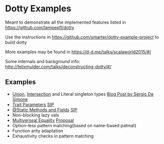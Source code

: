 # Dotty Examples

Meant to demonstrate all the implemented features listed in https://github.com/lampepfl/dotty

Use the instructions in https://github.com/smarter/dotty-example-project to build dotty

More examples may be found in https://d-d.me/talks/scalaworld2015/#/

Some internals and background info: http://felixmulder.com/talks/deconstructing-dotty/#/

## Examples
- [Union](UnionTypes.scala), [Intersection](IntersectionTypes.scala) and Literal singleton types [Blog Post by Sergio De Simone](https://www.infoq.com/news/2015/10/dotty-scala-bootstraps)
- [Trait Parameters](TraitParameters.scala) [SIP](http://docs.scala-lang.org/sips/pending/trait-parameters.html)
- [@Static Methods and Fields](StaticMethods.scala) [SIP](https://github.com/DarkDimius/scala.github.com/blob/664bc155d57af49ec4eb5eb7a7fbb078042d77f5/sips/pending/_posts/2016-01-11-static-members.md)
- Non-blocking lazy vals
- [Multiverseal Equality](MultiversalEquality.scala) [Proposal](https://github.com/lampepfl/dotty/issues/1247)
- Option-less pattern matching(based on name-based patmat)
- Function arity adaptation
- Exhaustivity checks in pattern matching
